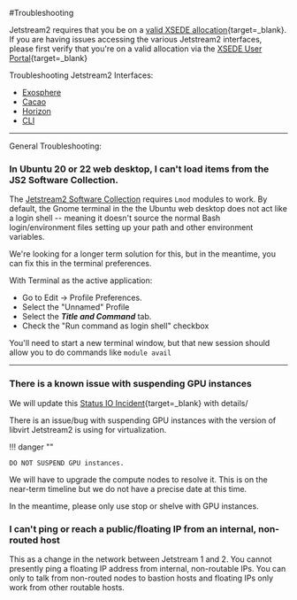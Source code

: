 #Troubleshooting

Jetstream2 requires that you be on a [valid XSEDE allocation](https://portal.xsede.org/allocations/startup){target=_blank}. If you are having issues accessing the various Jetstream2 interfaces, please first verify that you're on a valid allocation via the [XSEDE User Portal](https://portal.xsede.org/group/xup/allocations/usage){target=_blank}

Troubleshooting Jetstream2 Interfaces:

  * [Exosphere](../ui/exo/troubleshooting.md)
  * [Cacao](../ui/cacao/troubleshooting.md)
  * [Horizon](../ui/horizon/troubleshooting.md)
  * [CLI](../ui/cli/troubleshooting.md)

---

General Troubleshooting:

### In Ubuntu 20 or 22 web desktop, I can't load items from the JS2 Software Collection.

The [Jetstream2 Software Collection](../general/software.md) requires `Lmod` modules to work. By default, the Gnome terminal in the the Ubuntu web desktop does not act like a login shell -- meaning it doesn't source the normal Bash login/environment files setting up your path and other environment variables.

We're looking for a longer term solution for this, but in the meantime, you can fix this in the terminal preferences.

With Terminal as the active application:

* Go to Edit -> Profile Preferences.
* Select the "Unnamed" Profile
* Select the ***Title and Command*** tab.
* Check the "Run command as login shell" checkbox

You'll need to start a new terminal window, but that new session should allow you to do commands like `module avail`

---

### There is a known issue with suspending GPU instances

We will update this [Status IO Incident](https://jetstream.status.io/pages/incident/61dc808a7e9a82053ce739d2/629a6de486604112e598b390){target=_blank} with details/

There is an issue/bug with suspending GPU instances with the version of libvirt Jetstream2 is using for virtualization.

!!! danger ""

    DO NOT SUSPEND GPU instances.

We will have to upgrade the compute nodes to resolve it. This is on the near-term timeline but we do not have a precise date at this time.

In the meantime, please only use stop or shelve with GPU instances.

### I can't ping or reach a public/floating IP from an internal, non-routed host

This as a change in the network between Jetstream 1 and 2. You cannot presently ping a floating IP address from  internal, non-routable IPs. You can only to talk from non-routed nodes to bastion hosts and floating IPs only work from other routable hosts.
